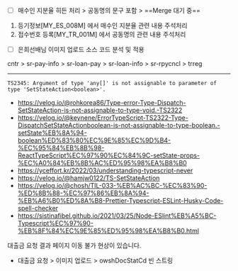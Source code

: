 - [ ] 매수인 지분율 히든 처리 > 공동명의 문구 포함 > ==Merge 대기 중==
1. 등기정보[MY_ES_008M] 에서 매수인 지분율 관련 내용 주석처리
2. 접수번호 등록[MY_TR_001M] 에서 공동명의 관련 내용 주석처리

- [ ] 은희선배님 이미지 업로드 소스 코드 분석 및 적용



cntr > sr-pay-info > sr-loan-pay > sr-loan-info > sr-rpycncl > trreg




***
```tsx
TS2345: Argument of type 'any[]' is not assignable to parameter of type 'SetStateAction<boolean>'.
```
- https://velog.io/@rohkorea86/Type-error-Type-Dispatch-SetStateAction-is-not-assignable-to-type-void.-TS2322
- https://velog.io/@keynene/ErrorTypeScript-TS2322-Type-DispatchSetStateActionboolean-is-not-assignable-to-type-boolean.-setState%EB%8A%94-boolean%ED%83%80%EC%9E%85%EC%9D%B4-%EC%95%84%EB%8B%98-ReactTypeScript%EC%97%90%EC%84%9C-setState-props-%EC%A0%84%EB%8B%AC%ED%95%98%EA%B8%B0
- https://yceffort.kr/2022/03/understanding-typescript-never
- https://velog.io/@hamjw0122/TS-SetStateAction
- https://velog.io/@chosh/TIL-033-%EB%AC%BC-%EC%83%90-%ED%8B%88-%EC%97%86%EB%8A%94-%EB%A6%B0%ED%8A%B8-Prettier-Typescript-ESLint-Husky-Code-spell-checker
- https://sistinafibel.github.io/2021/03/25/Node-ESlint%EB%A5%BC-Typescript%EC%97%90-%EB%8F%84%EC%9E%85%ED%95%98%EA%B8%B0.html


대출금 요청 결과 페이지 이동 불가 현상이 있습니다. 
- 대출금 요청 > 이미지 업로드 > owshDocStatCd 빈 스트링
